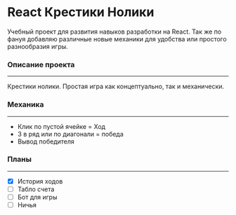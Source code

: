 # React Крестики Нолики
Учебный проект для развития навыков разработки на React. Так же по фануя добавляю различные новые механики для удобства или простого разнообразия игры.
### Описание проекта
----
Крестики нолики. Простая игра как концептуально, так и механически.

### Механика 
----
- Клик по пустой ячейке = Ход
- 3 в ряд или по диагонали = победа
- Вывод победителя
### Планы 
----
- [X] История ходов
- [ ] Табло счета
- [ ] Бот для игры
- [ ] Ничья